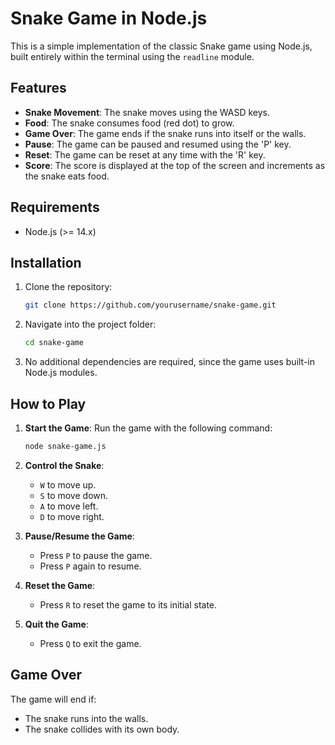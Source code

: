 # Snake Game in Node.js

This is a simple implementation of the classic Snake game using Node.js, built entirely within the terminal using the `readline` module.

## Features

- **Snake Movement**: The snake moves using the WASD keys.
- **Food**: The snake consumes food (red dot) to grow.
- **Game Over**: The game ends if the snake runs into itself or the walls.
- **Pause**: The game can be paused and resumed using the 'P' key.
- **Reset**: The game can be reset at any time with the 'R' key.
- **Score**: The score is displayed at the top of the screen and increments as the snake eats food.

## Requirements

- Node.js (>= 14.x)

## Installation

1. Clone the repository:

    ```bash
    git clone https://github.com/yourusername/snake-game.git
    ```

2. Navigate into the project folder:

    ```bash
    cd snake-game
    ```

3. No additional dependencies are required, since the game uses built-in Node.js modules.

## How to Play

1. **Start the Game**: Run the game with the following command:

    ```bash
    node snake-game.js
    ```

2. **Control the Snake**:
    - `W` to move up.
    - `S` to move down.
    - `A` to move left.
    - `D` to move right.

3. **Pause/Resume the Game**:
    - Press `P` to pause the game.
    - Press `P` again to resume.

4. **Reset the Game**:
    - Press `R` to reset the game to its initial state.

5. **Quit the Game**:
    - Press `Q` to exit the game.

## Game Over

The game will end if:
- The snake runs into the walls.
- The snake collides with its own body.
